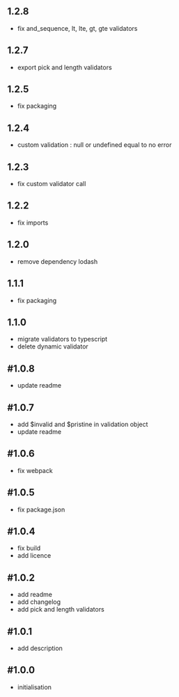 ## 1.2.8
* fix and_sequence, lt, lte, gt, gte validators

## 1.2.7
* export pick and length validators

## 1.2.5
* fix packaging

## 1.2.4
* custom validation : null or undefined equal to no error

## 1.2.3
* fix custom validator call

## 1.2.2
* fix imports

## 1.2.0
* remove dependency lodash

## 1.1.1
* fix packaging

## 1.1.0
* migrate validators to typescript
* delete dynamic validator

## #1.0.8
* update readme

## #1.0.7
* add $invalid and $pristine in validation object
* update readme

## #1.0.6
* fix webpack

## #1.0.5
* fix package.json

## #1.0.4
* fix build
* add licence

## #1.0.2
* add readme
* add changelog
* add pick and length validators

## #1.0.1
* add description

## #1.0.0
* initialisation